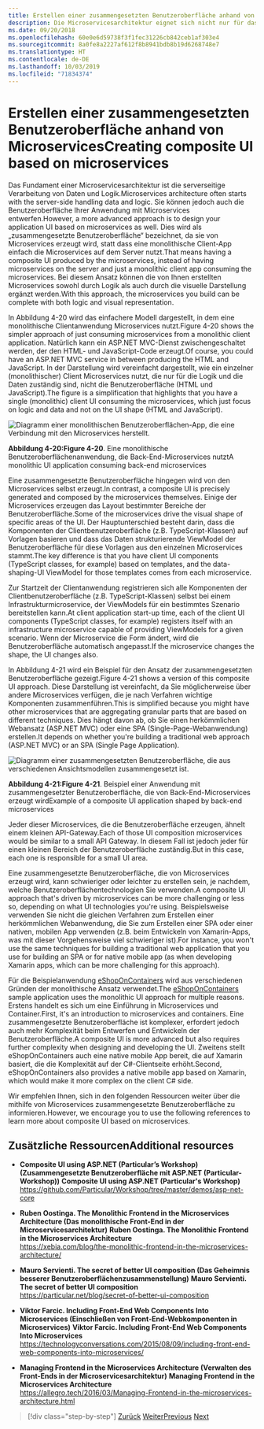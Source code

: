 ```yaml
---
title: Erstellen einer zusammengesetzten Benutzeroberfläche anhand von Microservices
description: Die Microservicesarchitektur eignet sich nicht nur für das Back-End. Verschaffen Sie sich einen Einblick in der Verwendung für das Front-End.
ms.date: 09/20/2018
ms.openlocfilehash: 60e0e6d59738f3f1fec31226cb842ceb1af303e4
ms.sourcegitcommit: 8a0fe8a2227af612f8b8941bdb8b19d6268748e7
ms.translationtype: HT
ms.contentlocale: de-DE
ms.lasthandoff: 10/03/2019
ms.locfileid: "71834374"
---
```

# <a name="creating-composite-ui-based-on-microservices"></a><span data-ttu-id="c983e-104">Erstellen einer zusammengesetzten Benutzeroberfläche anhand von Microservices</span><span class="sxs-lookup"><span data-stu-id="c983e-104">Creating composite UI based on microservices</span></span>

<span data-ttu-id="c983e-105">Das Fundament einer Microservicesarchitektur ist die serverseitige Verarbeitung von Daten und Logik.</span><span class="sxs-lookup"><span data-stu-id="c983e-105">Microservices architecture often starts with the server-side handling data and logic.</span></span> <span data-ttu-id="c983e-106">Sie können jedoch auch die Benutzeroberfläche Ihrer Anwendung mit Microservices entwerfen.</span><span class="sxs-lookup"><span data-stu-id="c983e-106">However, a more advanced approach is to design your application UI based on microservices as well.</span></span> <span data-ttu-id="c983e-107">Dies wird als „zusammengesetzte Benutzeroberfläche“ bezeichnet, da sie von Microservices erzeugt wird, statt dass eine monolithische Client-App einfach die Microservices auf dem Server nutzt.</span><span class="sxs-lookup"><span data-stu-id="c983e-107">That means having a composite UI produced by the microservices, instead of having microservices on the server and just a monolithic client app consuming the microservices.</span></span> <span data-ttu-id="c983e-108">Bei diesem Ansatz können die von Ihnen erstellten Microservices sowohl durch Logik als auch durch die visuelle Darstellung ergänzt werden.</span><span class="sxs-lookup"><span data-stu-id="c983e-108">With this approach, the microservices you build can be complete with both logic and visual representation.</span></span>

<span data-ttu-id="c983e-109">In Abbildung 4-20 wird das einfachere Modell dargestellt, in dem eine monolithische Clientanwendung Microservices nutzt.</span><span class="sxs-lookup"><span data-stu-id="c983e-109">Figure 4-20 shows the simpler approach of just consuming microservices from a monolithic client application.</span></span> <span data-ttu-id="c983e-110">Natürlich kann ein ASP.NET MVC-Dienst zwischengeschaltet werden, der den HTML- und JavaScript-Code erzeugt.</span><span class="sxs-lookup"><span data-stu-id="c983e-110">Of course, you could have an ASP.NET MVC service in between producing the HTML and JavaScript.</span></span> <span data-ttu-id="c983e-111">In der Darstellung wird vereinfacht dargestellt, wie ein einzelner (monolithischer) Client Microservices nutzt, die nur für die Logik und die Daten zuständig sind, nicht die Benutzeroberfläche (HTML und JavaScript).</span><span class="sxs-lookup"><span data-stu-id="c983e-111">The figure is a simplification that highlights that you have a single (monolithic) client UI consuming the microservices, which just focus on logic and data and not on the UI shape (HTML and JavaScript).</span></span>

![Diagramm einer monolithischen Benutzeroberflächen-App, die eine Verbindung mit den Microservices herstellt.](./media/microservice-based-composite-ui-shape-layout/monolith-ui-consume-microservices.png)

<span data-ttu-id="c983e-113">**Abbildung 4-20:**</span><span class="sxs-lookup"><span data-stu-id="c983e-113">**Figure 4-20**.</span></span> <span data-ttu-id="c983e-114">Eine monolithische Benutzeroberflächenanwendung, die Back-End-Microservices nutzt</span><span class="sxs-lookup"><span data-stu-id="c983e-114">A monolithic UI application consuming back-end microservices</span></span>

<span data-ttu-id="c983e-115">Eine zusammengesetzte Benutzeroberfläche hingegen wird von den Microservices selbst erzeugt.</span><span class="sxs-lookup"><span data-stu-id="c983e-115">In contrast, a composite UI is precisely generated and composed by the microservices themselves.</span></span> <span data-ttu-id="c983e-116">Einige der Microservices erzeugen das Layout bestimmter Bereiche der Benutzeroberfläche.</span><span class="sxs-lookup"><span data-stu-id="c983e-116">Some of the microservices drive the visual shape of specific areas of the UI.</span></span> <span data-ttu-id="c983e-117">Der Hauptunterschied besteht darin, dass die Komponenten der Clientbenutzeroberfläche (z.B. TypeScript-Klassen) auf Vorlagen basieren und dass das Daten strukturierende ViewModel der Benutzeroberfläche für diese Vorlagen aus den einzelnen Microservices stammt.</span><span class="sxs-lookup"><span data-stu-id="c983e-117">The key difference is that you have client UI components (TypeScript classes, for example) based on templates, and the data-shaping-UI ViewModel for those templates comes from each microservice.</span></span>

<span data-ttu-id="c983e-118">Zur Startzeit der Clientanwendung registrieren sich alle Komponenten der Clientbenutzeroberfläche (z.B. TypeScript-Klassen) selbst bei einem Infrastrukturmicroservice, der ViewModels für ein bestimmtes Szenario bereitstellen kann.</span><span class="sxs-lookup"><span data-stu-id="c983e-118">At client application start-up time, each of the client UI components (TypeScript classes, for example) registers itself with an infrastructure microservice capable of providing ViewModels for a given scenario.</span></span> <span data-ttu-id="c983e-119">Wenn der Microservice die Form ändert, wird die Benutzeroberfläche automatisch angepasst.</span><span class="sxs-lookup"><span data-stu-id="c983e-119">If the microservice changes the shape, the UI changes also.</span></span>

<span data-ttu-id="c983e-120">In Abbildung 4-21 wird ein Beispiel für den Ansatz der zusammengesetzten Benutzeroberfläche gezeigt.</span><span class="sxs-lookup"><span data-stu-id="c983e-120">Figure 4-21 shows a version of this composite UI approach.</span></span> <span data-ttu-id="c983e-121">Diese Darstellung ist vereinfacht, da Sie möglicherweise über andere Microservices verfügen, die je nach Verfahren wichtige Komponenten zusammenführen.</span><span class="sxs-lookup"><span data-stu-id="c983e-121">This is simplified because you might have other microservices that are aggregating granular parts that are based on different techniques.</span></span> <span data-ttu-id="c983e-122">Dies hängt davon ab, ob Sie einen herkömmlichen Webansatz (ASP.NET MVC) oder eine SPA (Single-Page-Webanwendung) erstellen.</span><span class="sxs-lookup"><span data-stu-id="c983e-122">It depends on whether you're building a traditional web approach (ASP.NET MVC) or an SPA (Single Page Application).</span></span>

![Diagramm einer zusammengesetzten Benutzeroberfläche, die aus verschiedenen Ansichtsmodellen zusammengesetzt ist.](./media/microservice-based-composite-ui-shape-layout/microservice-generate-composite-ui.png)

<span data-ttu-id="c983e-124">**Abbildung 4-21:**</span><span class="sxs-lookup"><span data-stu-id="c983e-124">**Figure 4-21**.</span></span> <span data-ttu-id="c983e-125">Beispiel einer Anwendung mit zusammengesetzter Benutzeroberfläche, die von Back-End-Microservices erzeugt wird</span><span class="sxs-lookup"><span data-stu-id="c983e-125">Example of a composite UI application shaped by back-end microservices</span></span>

<span data-ttu-id="c983e-126">Jeder dieser Microservices, die die Benutzeroberfläche erzeugen, ähnelt einem kleinen API-Gateway.</span><span class="sxs-lookup"><span data-stu-id="c983e-126">Each of those UI composition microservices would be similar to a small API Gateway.</span></span> <span data-ttu-id="c983e-127">In diesem Fall ist jedoch jeder für einen kleinen Bereich der Benutzeroberfläche zuständig.</span><span class="sxs-lookup"><span data-stu-id="c983e-127">But in this case, each one is responsible for a small UI area.</span></span>

<span data-ttu-id="c983e-128">Eine zusammengesetzte Benutzeroberfläche, die von Microservices erzeugt wird, kann schwieriger oder leichter zu erstellen sein, je nachdem, welche Benutzeroberflächentechnologien Sie verwenden.</span><span class="sxs-lookup"><span data-stu-id="c983e-128">A composite UI approach that's driven by microservices can be more challenging or less so, depending on what UI technologies you're using.</span></span> <span data-ttu-id="c983e-129">Beispielsweise verwenden Sie nicht die gleichen Verfahren zum Erstellen einer herkömmlichen Webanwendung, die Sie zum Erstellen einer SPA oder einer nativen, mobilen App verwenden (z.B. beim Entwickeln von Xamarin-Apps, was mit dieser Vorgehensweise viel schwieriger ist).</span><span class="sxs-lookup"><span data-stu-id="c983e-129">For instance, you won't use the same techniques for building a traditional web application that you use for building an SPA or for native mobile app (as when developing Xamarin apps, which can be more challenging for this approach).</span></span>

<span data-ttu-id="c983e-130">Für die Beispielanwendung [eShopOnContainers](https://aka.ms/MicroservicesArchitecture) wird aus verschiedenen Gründen der monolithische Ansatz verwendet.</span><span class="sxs-lookup"><span data-stu-id="c983e-130">The [eShopOnContainers](https://aka.ms/MicroservicesArchitecture) sample application uses the monolithic UI approach for multiple reasons.</span></span> <span data-ttu-id="c983e-131">Erstens handelt es sich um eine Einführung in Microservices und Container.</span><span class="sxs-lookup"><span data-stu-id="c983e-131">First, it's an introduction to microservices and containers.</span></span> <span data-ttu-id="c983e-132">Eine zusammengesetzte Benutzeroberfläche ist komplexer, erfordert jedoch auch mehr Komplexität beim Entwerfen und Entwickeln der Benutzeroberfläche.</span><span class="sxs-lookup"><span data-stu-id="c983e-132">A composite UI is more advanced but also requires further complexity when designing and developing the UI.</span></span> <span data-ttu-id="c983e-133">Zweitens stellt eShopOnContainers auch eine native mobile App bereit, die auf Xamarin basiert, die die Komplexität auf der C\#-Clientseite erhöht.</span><span class="sxs-lookup"><span data-stu-id="c983e-133">Second, eShopOnContainers also provides a native mobile app based on Xamarin, which would make it more complex on the client C\# side.</span></span>

<span data-ttu-id="c983e-134">Wir empfehlen Ihnen, sich in den folgenden Ressourcen weiter über die mithilfe von Microservices zusammengesetzte Benutzeroberfläche zu informieren.</span><span class="sxs-lookup"><span data-stu-id="c983e-134">However, we encourage you to use the following references to learn more about composite UI based on microservices.</span></span>

## <a name="additional-resources"></a><span data-ttu-id="c983e-135">Zusätzliche Ressourcen</span><span class="sxs-lookup"><span data-stu-id="c983e-135">Additional resources</span></span>

- <span data-ttu-id="c983e-136">**Composite UI using ASP.NET (Particular’s Workshop) (Zusammengesetzte Benutzeroberfläche mit ASP.NET (Particular-Workshop))**  </span><span class="sxs-lookup"><span data-stu-id="c983e-136">**Composite UI using ASP.NET (Particular's Workshop)** </span></span>\
  <https://github.com/Particular/Workshop/tree/master/demos/asp-net-core>

- <span data-ttu-id="c983e-137">**Ruben Oostinga. The Monolithic Frontend in the Microservices Architecture (Das monolithische Front-End in der Microservicesarchitektur)**  </span><span class="sxs-lookup"><span data-stu-id="c983e-137">**Ruben Oostinga. The Monolithic Frontend in the Microservices Architecture** </span></span>\
  <https://xebia.com/blog/the-monolithic-frontend-in-the-microservices-architecture/>

- <span data-ttu-id="c983e-138">**Mauro Servienti. The secret of better UI composition (Das Geheimnis besserer Benutzeroberflächenzusammenstellung)**  </span><span class="sxs-lookup"><span data-stu-id="c983e-138">**Mauro Servienti. The secret of better UI composition** </span></span>\
  <https://particular.net/blog/secret-of-better-ui-composition>

- <span data-ttu-id="c983e-139">**Viktor Farcic. Including Front-End Web Components Into Microservices (Einschließen von Front-End-Webkomponenten in Microservices)**  </span><span class="sxs-lookup"><span data-stu-id="c983e-139">**Viktor Farcic. Including Front-End Web Components Into Microservices** </span></span>\
  <https://technologyconversations.com/2015/08/09/including-front-end-web-components-into-microservices/>

- <span data-ttu-id="c983e-140">**Managing Frontend in the Microservices Architecture (Verwalten des Front-Ends in der Microservicesarchitektur)**  </span><span class="sxs-lookup"><span data-stu-id="c983e-140">**Managing Frontend in the Microservices Architecture** </span></span>\
  <https://allegro.tech/2016/03/Managing-Frontend-in-the-microservices-architecture.html>

>[!div class="step-by-step"]
><span data-ttu-id="c983e-141">[Zurück](microservices-addressability-service-registry.md)
>[Weiter](resilient-high-availability-microservices.md)</span><span class="sxs-lookup"><span data-stu-id="c983e-141">[Previous](microservices-addressability-service-registry.md)
[Next](resilient-high-availability-microservices.md)</span></span>
